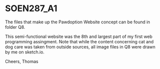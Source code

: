 # SOEN287_A1
The files that make up the Pawdoption Website concept can be found in folder Q8.

This semi-functional website was the 8th and largest part of my first web programming assingment.
Note that while the content concerning cat and dog care was taken from outside sources, all image files in Q8 were drawn by me on sketch.io.

Cheers,
Thomas

